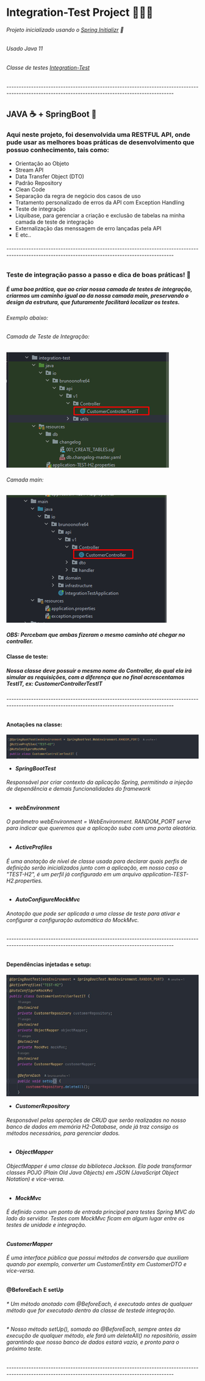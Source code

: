# Integration-Test Project 👨🏻‍💻
###### Projeto inicializado usando o [Spring Initializr](https://start.spring.io/) 🍃
###### Usado Java 11
###### Classe de testes [Integration-Test](https://github.com/brunoonofre64/Integration-Test/blob/master/src/integration-test/java/io/brunoonofre64/api/v1/Controller/CustomerControllerTestIT.java)
###### --------------------------------------------------------------------------------------------------------------------------------------------------
## JAVA ☕ + SpringBoot 🍃
### Aqui neste projeto, foi desenvolvida uma RESTFUL API, onde pude usar as melhores boas práticas de desenvolvimento que possuo conhecimento, tais como:

* Orientação ao Objeto
* Stream API
* Data Transfer Object (DTO)
* Padrão Repository
* Clean Code
* Separação da regra de negócio dos casos de uso
* Tratamento personalizado de erros da API com Exception Handling
* Teste de integração
* Liquibase, para gerenciar a criação e exclusão de tabelas na minha camada de teste de integração
* Externalização das menssagem de erro lançadas pela API
* E etc..
###### --------------------------------------------------------------------------------------------------------------------------------------------------
### Teste de integração passo a passo e dica de boas práticas! 📝

##### É uma boa prática, que ao criar nossa camada de testes de integração, criarmos um caminho igual ao da nossa camada *****main*****, preservando o design da estrutura, que futuramente facilitará localizar os testes.
###### Exemplo abaixo:
###### Camada de Teste de Integração:

![Camada de teste de integração](images/integracao.jpg)

###### Camada main:

![Camada main](images/mainn.jpg)

##### OBS: Percebam que ambas fizeram o mesmo caminho até chegar no controller.


#### ****Classe de teste:****
##### Nossa classe deve possuir o mesmo nome do Controller, do qual ela irá simular as requisições, com a diferença que no final acrescentamos *****TestIT*****, ex: ******CustomerControllerTestIT******
###### --------------------------------------------------------------------------------------------------------------------------------------------------

#### Anotações na classe:

![anotacoes](images/anotacoes.jpg)

* *****SpringBootTest*****
###### Responsável por criar contexto da aplicação Spring, permitindo a injeção de dependência e demais funcionalidades do framework
* *****webEnvironment*****
###### O parâmetro webEnvironment = WebEnvironment. RANDOM_PORT serve para indicar que queremos que a aplicação suba com uma porta aleatória.
* *****ActiveProfiles*****
###### É uma anotação de nível de classe usada para declarar quais perfis de definição serão inicializados junto com a aplicação, em nosso caso o "TEST-H2", é um perfil já configurado em um arquivo application-TEST-H2.properties.
* *****AutoConfigureMockMvc*****
###### Anotação que pode ser aplicada a uma classe de teste para ativar e configurar a configuração automática do MockMvc.
###### --------------------------------------------------------------------------------------------------------------------------------------------------

#### Dependências injetadas e setup:
![injetados](images/injetados.jpg)

* *****CustomerRepository*****
###### Responsável pelas operações de CRUD que serão realizadas no nosso banco de dados em memória H2-Database, onde já traz consigo os métodos necessários, para gerenciar dados.
* *****ObjectMapper*****
###### ObjectMapper é uma classe da biblioteca Jackson. Ela pode transformar classes POJO (Plain Old Java Objects) em JSON (JavaScript Object Notation) e vice-versa.
* *****MockMvc*****
###### É  definido como um ponto de entrada principal para testes Spring MVC do lado do servidor. Testes com MockMvc ficam em algum lugar entre os testes de unidade e integração.
*****CustomerMapper*****
###### É uma interface pública que possui métodos de conversão que auxiliam quando por exemplo, converter um CustomerEntity em CustomerDTO e vice-versa.
****@BeforeEach**** ****E**** ****setUp****
###### * Um método anotado com @BeforeEach, é executado antes de qualquer método que for executado dentro da classe de testede integração.
###### * Nosso método setUp(), somado ao @BeforeEach, sempre antes da execução de qualquer método, ele fará um deleteAll() no repositório, assim garantindo que nosso banco de dados estará vazio, e pronto para o próximo teste.
###### --------------------------------------------------------------------------------------------------------------------------------------------------









 
